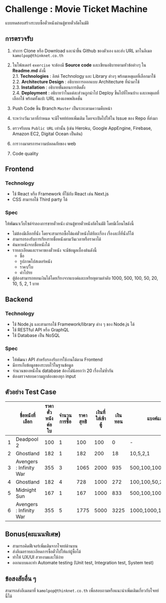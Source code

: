 # Challenge : Movie Ticket Machine
แบบทดสอบสร้างระบบซื้อตั๋วหนังผ่านตู้ขายตั๋วอัตโนมัติ

## การตรวจรับ
1. ทำการ Clone หรือ Download และนำขึ้น Github ของตัวเอง และส่ง URL มาในอีเมล `kamolpop@thinknet.co.th`
2. ในโฟลเดอร์ `exercise` จะต้องมี **Source code** และเขียนอธิบายตามหัวข้อต่างๆ ใน **Readme.md** ดังนี้   
   2.1. **Technologies** :  ลิสต์ Technology และ Library ต่างๆ พร้อมเหตุผลที่เลือกมาใช้   
   2.2. **Architecture Design** : อธิบายการออกแบบ Architecture ที่นำมาใช้   
   2.3. **Installation** : อธิบายขั้นตอนการติดตั้ง   
   2.4. **Deployment** : อธิบายว่าในแต่ละส่วนถูกนำไป Deploy ขึ้นไปที่ไหนบ้าง และเหตุผลที่เลือกใช้ พร้อมทั้งแปะ URL ของแอพพลิเคชั่น  

3. Push Code ขึ้น Branch `Master` เป็นระยะตามความคืบหน้า
4. ระหว่างวันเวลาที่กำหนด จะมีโจทย์ย่อยเพิ่มเติม โดยจะเปิดไปให้ใน Issue ของ Repo ที่ส่งมา
5. ตรวจรับบน `Public URL` เท่านั้น (เช่น Heroku, Google AppEngine, Firebase, Amazon EC2, Digital Ocean เป็นต้น)
6. การวางมาตรการความปลอดภัยของ web 
7. Code quality 

## Frontend
### Technology
   - ใช้ React หรือ Framework ที่ใช้กับ React เช่น Next.js
   - CSS สามารถใช้ Third party ได้
### Spec
ให้พัฒนาเว็บไซต์จำลองการขายตั๋วหนัง ผ่านตู้ขายตั๋วหนังอัตโนมัติ โดยมีเงื่อนไขดังนี้
- ไม่ต้องมีเลือกที่นั่ง โดยจะสามารถซื้อได้แค่ตั๋วหนังได้ทีละเรื่อง เรื่องละกี่ที่นั่งก็ได้
- สามารถรองรับการเรียงรายชื่อหนังตามวันเวลาหรือราคาได้
- ค้นหาหนังจากชื่อหนังได้
- รายละเอียดและราคาของตั๋วหนัง จะมีข้อมูลเบื้องต้นดังนี้
   - ชื่อ
   - รูปภาพโปสเตอร์หนัง
   - ราคา/ใบ
   - คำโปรย
- ตู้ต้องสามารถทอนเงินได้โดยเรียงจากแบงค์และเหรียญตามลำดับ 1000, 500, 100, 50, 20, 10, 5, 2, 1 บาท

## Backend
### Technology 
- ใช้ Node.js และสามารถใช้ Framework/library ต่าง ๆ ของ Node.js ได้
- ใช้ RESTful API หรือ GraphQL 
- ใช้ Database เป็น NoSQL
### Spec
- ให้พัฒนา API สำหรับรองรับการใช้งานได้ตาม Frontend
- มีการเก็บข้อมูลของระบบไว้ในฐานข้อมูล
- จำนวนของหนังใน database ต้องไม่น้อยกว่า 20 เรื่องไม่ซ้ำกัน
- ต้องตรวจสอบความถูกต้องของทุก input 
## ตัวอย่าง Test Case
| | ชื่อหนังที่เลือก | ราคาตั๋วหนังต่อใบ | จำนวนการซื้อ | ราคาสุทธิ | เงินที่ใส่เข้าตู้ | เงินทอน  | แบงค์และเหรียญที่ทอน |
|---|-------|------------------|------------|-----------|----------|------------|-------|
| 1 |Deadpool 2|100|1|100|100|0|-|
| 2 |Ghostland|182|1|182|200|18|10,5,2,1|
|3|Avengers : Infinity War|355|3|1065|2000|935|500,100,100,100,100,20,10,5|
|4|Ghostland|182|4|728|1000|272|100,100,50,20,2|
|5|Midnight Sun|167|1|167|1000|833|500,100,100,100,20,10,2,1|
|6|Avengers : Infinity War|355|5|1775|5000|3225|1000,1000,1000,100,100,20,5|

## Bonus(คะแนนพิเศษ)
   - สามารถคิดฟีเจอร์เพิ่มเติมจากโจทย์ด้านบน
   - ส่งอีเมลรายละเอียดการซื้อตั๋วไปให้แก่ผู้ซื้อได้
   - ทำให้ UX/UI สวยงามและใช้ง่าย
   - ออกแบบและทำ Automate testing (Unit test, Integration test, System test)

## ข้อสงสัยอื่น ๆ

สามารถส่งอีเมลมาที่ `kamolpop@thinknet.co.th` เพื่อสอบถามหรือแนะนำเพิ่มเติมเกี่ยวกับโจทย์นี้ได้
